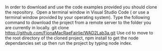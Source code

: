 In order to download and use the code examples provided you should clone the repository. 
Open a terminal window in Visual Studio Code ( or use a terminal window provided by your operating system). Type the following command to download the project from a remote server to the folder you are currently in locally.
git clone https://github.com/FionaMacRaeFairlie/WAD2Lab3a.git
Use cd to move to the root directory of the cloned project, npm install to get the node dependancies set up then run the project by typing node index.
